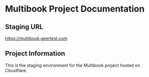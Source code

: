 # Multibook Project Documentation

## Staging URL
https://multibook.geertest.com

## Project Information
This is the staging environment for the Multibook project hosted on Cloudflare.